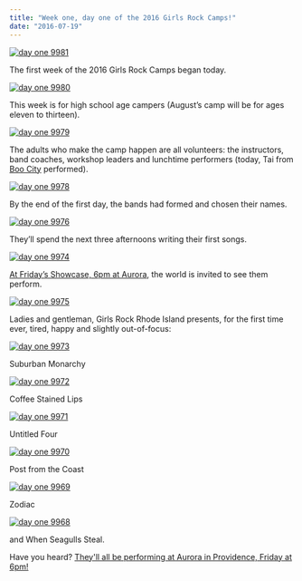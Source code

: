 ```yaml
---
title: "Week one, day one of the 2016 Girls Rock Camps!"
date: "2016-07-19"
---
```


[![day one 9981](http://girlsrockri.org/wp-content/uploads/2016/07/day-one-9981.jpg)](http://girlsrockri.org/wp-content/uploads/2016/07/day-one-9981.jpg)

The first week of the 2016 Girls Rock Camps began today.

[![day one 9980](http://girlsrockri.org/wp-content/uploads/2016/07/day-one-9980.jpg)](http://girlsrockri.org/wp-content/uploads/2016/07/day-one-9980.jpg)

This week is for high school age campers (August’s camp will be for ages eleven to thirteen).

[![day one 9979](http://girlsrockri.org/wp-content/uploads/2016/07/day-one-9979.jpg)](http://girlsrockri.org/wp-content/uploads/2016/07/day-one-9979.jpg)

The adults who make the camp happen are all volunteers: the instructors, band coaches, workshop leaders and lunchtime performers (today, Tai from [Boo City](http://www.boocityband.com/) performed).

[![day one 9978](http://girlsrockri.org/wp-content/uploads/2016/07/day-one-9978.jpg)](http://girlsrockri.org/wp-content/uploads/2016/07/day-one-9978.jpg)

By the end of the first day, the bands had formed and chosen their names.

[![day one 9976](http://girlsrockri.org/wp-content/uploads/2016/07/day-one-9976.jpg)](http://girlsrockri.org/wp-content/uploads/2016/07/day-one-9976.jpg)

They’ll spend the next three afternoons writing their first songs.

[![day one 9974](http://girlsrockri.org/wp-content/uploads/2016/07/day-one-9974.jpg)](http://girlsrockri.org/wp-content/uploads/2016/07/day-one-9974.jpg)

[At Friday’s Showcase, 6pm at Aurora,](https://www.facebook.com/events/113823662387318/) the world is invited to see them perform.

[![day one 9975](http://girlsrockri.org/wp-content/uploads/2016/07/day-one-9975.jpg)](http://girlsrockri.org/wp-content/uploads/2016/07/day-one-9975.jpg)

Ladies and gentleman, Girls Rock Rhode Island presents, for the first time ever, tired, happy and slightly out-of-focus:

[![day one 9973](http://girlsrockri.org/wp-content/uploads/2016/07/day-one-9973.jpg)](http://girlsrockri.org/wp-content/uploads/2016/07/day-one-9973.jpg)

Suburban Monarchy

[![day one 9972](http://girlsrockri.org/wp-content/uploads/2016/07/day-one-9972.jpg)](http://girlsrockri.org/wp-content/uploads/2016/07/day-one-9972.jpg)

Coffee Stained Lips

[![day one 9971](http://girlsrockri.org/wp-content/uploads/2016/07/day-one-9971.jpg)](http://girlsrockri.org/wp-content/uploads/2016/07/day-one-9971.jpg)

Untitled Four

[![day one 9970](http://girlsrockri.org/wp-content/uploads/2016/07/day-one-9970.jpg)](http://girlsrockri.org/wp-content/uploads/2016/07/day-one-9970.jpg)

Post from the Coast

[![day one 9969](http://girlsrockri.org/wp-content/uploads/2016/07/day-one-9969.jpg)](http://girlsrockri.org/wp-content/uploads/2016/07/day-one-9969.jpg)

Zodiac

[![day one 9968](http://girlsrockri.org/wp-content/uploads/2016/07/day-one-9968.jpg)](http://girlsrockri.org/wp-content/uploads/2016/07/day-one-9968.jpg)

and When Seagulls Steal.

Have you heard? [They'll all be performing at Aurora in Providence, Friday at 6pm!](https://www.facebook.com/events/113823662387318/)
